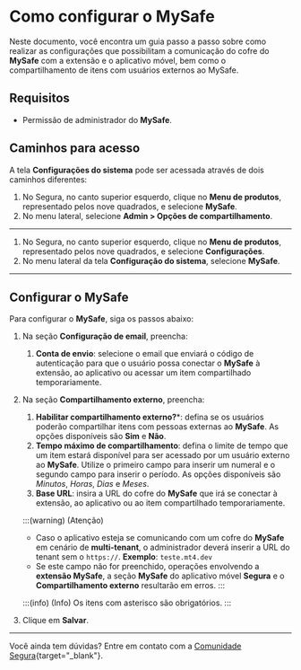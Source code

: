 # Como configurar o MySafe


Neste documento, você encontra um guia passo a passo sobre como realizar as configurações que possibilitam a comunicação do cofre do **MySafe** com a extensão e o aplicativo móvel, bem como o compartilhamento de itens com usuários externos ao MySafe.

## Requisitos
- Permissão de administrador do **MySafe**.

## Caminhos para acesso

A tela **Configurações do sistema** pode ser acessada através de dois caminhos diferentes:
1. No Segura, no canto superior esquerdo, clique no **Menu de produtos**, representado pelos nove quadrados, e selecione **MySafe**.
2. No menu lateral, selecione **Admin > Opções de compartilhamento**.

---

1. No Segura, no canto superior esquerdo, clique no **Menu de produtos**, representado pelos nove quadrados, e selecione **Configurações**.
2. No menu lateral da tela **Configuração do sistema**, selecione **MySafe**.

***
## Configurar o MySafe
Para configurar o **MySafe**, siga os passos abaixo:

1. Na seção **Configuração de email**, preencha:
    1. **Conta de envio**: selecione o email que enviará o código de autenticação para que o usuário possa conectar o **MySafe** à extensão, ao aplicativo ou acessar um item compartilhado temporariamente.

2. Na seção **Compartilhamento externo**, preencha:
    1. **Habilitar compartilhamento externo?***: defina se os usuários poderão compartilhar itens com pessoas externas ao **MySafe**. As opções disponíveis são **Sim** e **Não**.
    2.  **Tempo máximo de compartilhamento**: defina o limite de tempo que um item estará disponível para ser acessado por um usuário externo ao **MySafe**. Utilize o primeiro campo para inserir um numeral e o segundo campo para inserir o período. As opções disponíveis são *Minutos*, *Horas*, *Dias* e *Meses*.
    3.   **Base URL**: insira a URL do cofre do **MySafe** que irá se conectar à extensão, ao aplicativo ou ao item compartilhado temporariamente.

   :::(warning) (Atenção)
   * Caso o aplicativo esteja se comunicando com um cofre do **MySafe** em cenário de **multi-tenant**, o administrador deverá inserir a URL do tenant sem o `https://`.
   **Exemplo**: `teste.mt4.dev`
   * Se este campo não for preenchido, operações envolvendo a **extensão MySafe**, a seção **MySafe** do aplicativo móvel **Segura** e o **Compartilhamento externo** resultarão em erros.
   :::

   :::(info) (Info)
   Os itens com asterisco são obrigatórios.
   :::

3. Clique em **Salvar**.

*** 
Você ainda tem dúvidas? Entre em contato com a  [Comunidade Segura](https://community.Segura.io/){target="_blank"}.